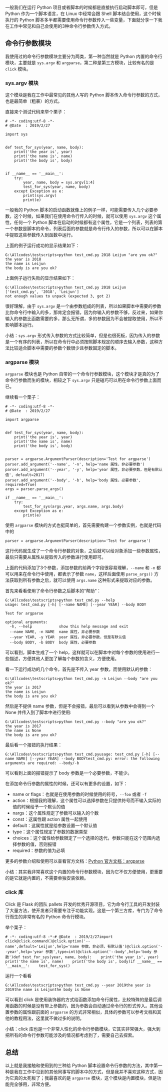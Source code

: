一般我们在运行 Python 项目或者脚本的时候都是直接执行启动脚本即可，但是 Python 作为一个脚本语言，在 Linux 中经常会跟 Shell 脚本结合使用，这个时候执行的 Python 脚本多半都需要使用命令行参数传入一些变量，下面就分享一下我在工作中常见和自己会使用的3种命令行参数传入方式。

## 命令行参数模块

我使用过的命令行参数模块主要分为两类，第一种当然就是 Python 内置的命令行模块，主要就是 `sys.argv` 和 `argparse`，第二种是第三方模块，比较有名的是 `click` 模块。

### sys.argv 模块

这个模块是我在工作中最常见的其他人写的 Python 脚本传入命令行参数的方式，也是最简单（粗暴）的方式。

直接来个测试代码来举个栗子：

```
# -*- coding:utf-8 -*-
# @Date  : 2019/2/27

import sys


def test_for_sys(year, name, body):
    print('the year is', year)
    print('the name is', name)
    print('the body is', body)


if __name__ == '__main__':
    try:
        year, name, body = sys.argv[1:4]
        test_for_sys(year, name, body)
    except Exception as e:
        print(sys.argv)
        print(e)
```

一般我的 Python 脚本的启动函数就像上的例子一样，可能需要传入几个必要参数，这个时候，如果我们在使用命令行传入的时候，就可以使用 `sys.argv` 这个属性，任何一个 Python 脚本在启动的时候都有这个属性，它是一个列表，列表的第一个参数是脚本的命令，列表后面的参数就是命令行传入的参数，所以可以在脚本中提取这些参数传入到函数中运行。

上面的例子运行成功的显示结果如下：

```
G:\Allcodes\testscripts>python test_cmd.py 2018 Leijun "are you ok?"
the year is 2018
the name is Leijun
the body is are you ok?
```

上面例子运行失败的显示结果如下：

```
G:\Allcodes\testscripts>python test_cmd.py 2018 Leijun
['test_cmd.py', '2018', 'Leijun']
not enough values to unpack (expected 3, got 2)
```

很好理解，由于 `sys.argv` 是一个由参数组成的列表，所以如果脚本中需要的参数比你命令行中输入的多，那肯定会报错，因为你输入的参数不够，反过来，如果你输入的参数比函数需要的多，那么无所谓，多的参数因为不会被提取使用，所以不影响脚本运行。

小结：`sys.argv` 形式传入参数的方式比较简单，但是也很死板，因为传入的参数是一个有序的列表，所以在命令行中必须按照脚本规定的顺序去输入参数，这种方法比较适合脚本中需要的参数个数很少且参数固定的脚本。

### argparse 模块

`argparse` 模块也是 Python 自带的一个命令行参数模块，这个模块才是真的为了命令行参数而生的模块，相较之下 `sys.argv` 只是碰巧可以用在命令行参数上面而已。

继续看一个栗子：

```
# -*- coding:utf-8 -*-
# @Date  : 2019/2/27

import argparse


def test_for_sys(year, name, body):
    print('the year is', year)
    print('the name is', name)
    print('the body is', body)


parser = argparse.ArgumentParser(description='Test for argparse')
parser.add_argument('--name', '-n', help='name 属性，非必要参数')
parser.add_argument('--year', '-y', help='year 属性，非必要参数，但是有默认值', default=2017)
parser.add_argument('--body', '-b', help='body 属性，必要参数', required=True)
args = parser.parse_args()

if __name__ == '__main__':
    try:
        test_for_sys(args.year, args.name, args.body)
    except Exception as e:
        print(e)
```

使用 `argparse` 模块的方式也挺简单的，首先需要构建一个参数实例，也就是代码中的

```
parser = argparse.ArgumentParser(description='Test for argparse')
```

这行代码就生成了一个命令行参数的对象，之后就可以给对象添加一些参数属性，最后只需要从属性从提取传入的参数进行使用即可。

上面的代码添加了3个参数，添加参数的前两个字段很容易理解，`--name` 和 `-n` 都可以用来在命令行中使用，都表示了参数 `name`，这样后面使用 `parse_args()` 方法获取到所有参数之后，就可以使用 `args.name` 这种形式来提取对应的参数。

首先来看看使用了命令行参数之后脚本的“帮助”：

```
G:\Allcodes\testscripts>python test_cmd.py --help
usage: test_cmd.py [-h] [--name NAME] [--year YEAR] --body BODY

Test for argparse

optional arguments:
  -h, --help            show this help message and exit
  --name NAME, -n NAME  name 属性，非必要参数
  --year YEAR, -y YEAR  year 属性，非必要参数，但是有默认值
  --body BODY, -b BODY  body 属性，必要参数
```

可以看到，脚本生成了一个 help，这样就可以在脚本中对每个参数的使用进行一些描述，方便其他人更加了解每个参数的含义，方便使用。

看一下运行成功的几个命令，首先是不传入 year 参数，而使用默认的参数：

```
G:\Allcodes\testscripts>python test_cmd.py -n Leijun --body "are you ok?"
the year is 2017
the name is Leijun
the body is are you ok?
```

然后是不提供 name 参数，但是不会报错，最后可以看到从参数中会得到一个 None 并传入到了脚本中进行使用:

```
G:\Allcodes\testscripts>python test_cmd.py --body "are you ok?"
the year is 2017
the name is None
the body is are you ok?
```

最后看一个报错的执行结果：

```
G:\Allcodes\testscripts>python test_cmd.pyusage: test_cmd.py [-h] [--name NAME] [--year YEAR] --body BODYtest_cmd.py: error: the following arguments are required: --body/-b
```

可以看到上面的报错提示了 body 参数是一个必要参数，不能少。

在添加命令行参数的属性的时候，还可以有更多的设置，如下：

- name or flags：也就是在使用参数的时候使用的符号，`--foo` 或者 `-f`
- action：根据我的理解，这个属性可以选择参数在只提供符号而不输入实际的值的时候给予一个默认的值
- nargs：这个属性规定了参数可以输入的个数
- const：这属性跟 action 属性一起使用
- default：这属性就是给参数设置一个默认值
- type：这个属性规定了参数的数据类型
- choices：这个属性给参数限定了一个选择的迭代，参数只能在这个范围内选择参数的值，否则报错
- required：参数的值为必填

更多的参数介绍和使用可以查看官方文档：[Python 官方文档：argparse](https://docs.python.org/zh-cn/3/library/argparse.html?highlight=argparse#module-argparse)

小结：其实我非常喜欢这个内置的命令行参数模块，因为它不仅方便使用，更重要的是它就是内置的，不需要单独安装依赖。

### click 库

Click 是 Flask 的团队 pallets 开发的优秀开源项目，它为命令行工具的开发封装了大量方法，使开发者只需要专注于功能实现。这是一个第三方库，专门为了命令行而生的非常有名的 Python 命令行模块。

举个栗子：

```
# -*- coding:utf-8 -*-# @Date  : 2019/2/27import click@click.command()@click.option('--name',default='Leijun',help='name 参数，非必须，有默认值')@click.option('--year',help='year 参数',type=int)@click.option('--body',help='body 参数')def test_for_sys(year, name, body):    print('the year is', year)    print('the name is', name)    print('the body is', body)if __name__ == '__main__':    test_for_sys()
```

运行一个看看

```
G:\Allcodes\testscripts>python test_cmd.py --year 2019the year is 2019the name is Leijunthe body is None
```

可以看到 click 是使用装饰器的方式给函数添加命令行属性，比较特殊的是最后调用函数的时候是没有带上参数的，因为参数会自动通过命令行的形式传入。其他设置参数的属性跟前面的 `argparse` 的方式非常相似，具体的参数可以参考文档和其他的教程用法，这里就不做过多的说明。

小结：click 库也是一个非常人性化的命令行参数模块，它其实非常强大，强大到把所有的命令行参数可能涉及的情况都考虑到了，需要自己去探索。

## 总结

以上就是我接触和使用到的三种给 Python 脚本设置命令行参数的方法，其中第一种是我在工作中见到的其他同事写的脚本中的方式，但是我并不喜欢这种方式，因为它真的太死板了；我最喜欢的是 `argparse` 模块，这个模块是内置模块，但是功能完全够用，非常方便。
